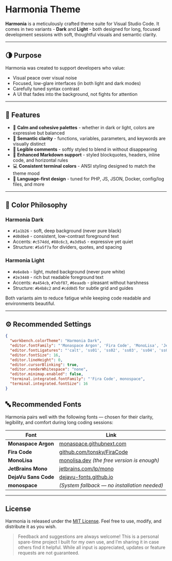# Harmonia Theme

**Harmonia** is a meticulously crafted theme suite for Visual Studio Code. It comes in two variants - **Dark** and **Light** - both designed for long, focused development sessions with soft, thoughtful visuals and semantic clarity.

---

## 🌗 Purpose

Harmonia was created to support developers who value:

- Visual peace over visual noise
- Focused, low-glare interfaces (in both light and dark modes)
- Carefully tuned syntax contrast
- A UI that fades into the background, not fights for attention

---

## 🎯 Features

- 🎨 **Calm and cohesive palettes** - whether in dark or light, colors are expressive but balanced
- 🧠 **Semantic clarity** - functions, variables, parameters, and keywords are visually distinct
- 💬 **Legible comments** - softly styled to blend in without disappearing
- 📄 **Enhanced Markdown support** - styled blockquotes, headers, inline code, and horizontal rules
- 💻 **Consistent terminal colors** - ANSI styling designed to match the theme mood
- 🧩 **Language-first design** - tuned for PHP, JS, JSON, Docker, config/log files, and more

---

## 🎨 Color Philosophy

### Harmonia Dark
- `#1a1b26` - soft, deep background (never pure black)
- `#d0d0e0` - consistent, low-contrast foreground text
- Accents: `#c574dd`, `#88c6c3`, `#a3d9a5` - expressive yet quiet
- Structure: `#5a5f7a` for dividers, quotes, and spacing

### Harmonia Light
- `#e6e8eb` - light, muted background (never pure white)
- `#2e3440` - rich but readable foreground text
- Accents: `#a454cb`, `#7ebf87`, `#6eaadb` - pleasant without harshness
- Structure: `#b4b8c2` and `#cdd0d5` for subtle grid and guides

Both variants aim to reduce fatigue while keeping code readable and environments beautiful.

---

## ⚙️ Recommended Settings

```json
{
  "workbench.colorTheme": "Harmonia Dark",
  "editor.fontFamily": "'Monaspace Argon', 'Fira Code', 'MonoLisa', 'JetBrains Mono', 'DejaVu Sans Code', 'monospace'",
  "editor.fontLigatures": "'calt', 'ss01', 'ss02', 'ss03', 'ss04', 'ss05', 'ss06', 'ss07', 'ss08', 'ss09', 'cv01' 2, 'liga'",
  "editor.fontSize": 16,
  "editor.lineHeight": 0,
  "editor.cursorBlinking": true,
  "editor.renderWhitespace": "none",
  "editor.minimap.enabled": false,
  "terminal.integrated.fontFamily": "'Fira Code', monospace",
  "terminal.integrated.fontSize": 16
}
```

## 🔤 Recommended Fonts

Harmonia pairs well with the following fonts — chosen for their clarity, legibility, and comfort during long coding sessions:

| Font               | Link |
|--------------------|------|
| **Monaspace Argon** | [monaspace.githubnext.com](https://monaspace.githubnext.com/) |
| **Fira Code**       | [github.com/tonsky/FiraCode](https://github.com/tonsky/FiraCode) |
| **MonoLisa**        | [monolisa.dev](https://www.monolisa.dev/) *(the free version is enough)* |
| **JetBrains Mono**  | [jetbrains.com/lp/mono](https://www.jetbrains.com/lp/mono/) |
| **DejaVu Sans Code** | [dejavu-fonts.github.io](https://dejavu-fonts.github.io/) |
| **monospace**       | *(System fallback — no installation needed)* |

---

## License

Harmonia is released under the [MIT License](LICENSE.txt).
Feel free to use, modify, and distribute it as you wish.


> Feedback and suggestions are always welcome!
This is a personal spare-time project I built for my own use, and I’m sharing it in case others find it helpful.
While all input is appreciated, updates or feature requests are not guaranteed.

